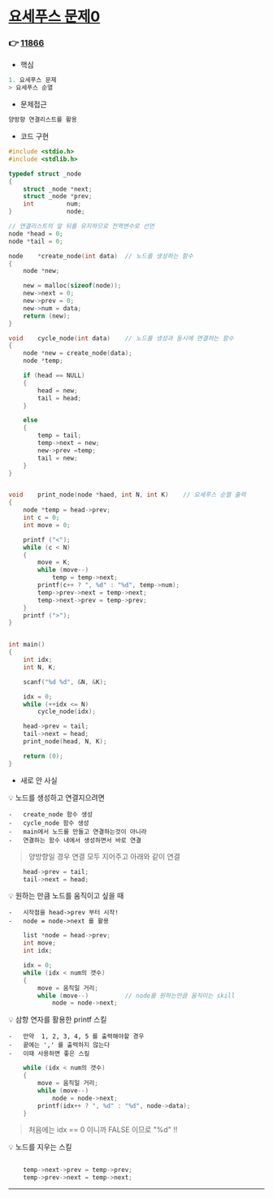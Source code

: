 # [요세푸스 문제0](https://www.acmicpc.net/problem/11866) 

### :point_right: [11866](https://github.com/Ejaeda/Data_Structure/blob/master/CodingTest/%EB%B0%B1%EC%A4%80/19_QueueDequeue/03_11866.c)

- 핵심
```.c
1. 요세푸스 문제
> 요세푸스 순열
```

- 문제접근
```.c
양방향 연결리스트를 활용
```

- 코드 구현
```.c
#include <stdio.h>
#include <stdlib.h>

typedef struct _node
{
    struct _node *next;
    struct _node *prev;
    int         num;
}               node;

// 연결리스트의 앞 뒤를 유지하므로 전역변수로 선언
node *head = 0;
node *tail = 0;

node    *create_node(int data)  // 노드를 생성하는 함수
{
    node *new;

    new = malloc(sizeof(node));
    new->next = 0;
    new->prev = 0;
    new->num = data;
    return (new);
}

void    cycle_node(int data)    // 노드를 생성과 동시에 연결하는 함수
{
    node *new = create_node(data);
    node *temp;

    if (head == NULL)
    {
        head = new;
        tail = head;
    }

    else
    {
        temp = tail;
        temp->next = new;
        new->prev =temp;
        tail = new;
    }
}


void    print_node(node *haed, int N, int K)    // 요세푸스 순열 출력
{
    node *temp = head->prev;
    int c = 0;
    int move = 0;

    printf ("<");
    while (c < N)
    {
        move = K;
        while (move--)
            temp = temp->next;
        printf(c++ ? ", %d" : "%d", temp->num);
        temp->prev->next = temp->next;
        temp->next->prev = temp->prev;
    }
    printf (">");
}


int main()
{
    int idx;
    int N, K;

    scanf("%d %d", &N, &K);

    idx = 0;
    while (++idx <= N)
        cycle_node(idx);

    head->prev = tail;
    tail->next = head;
    print_node(head, N, K);

    return (0);
}
```

-  새로 안 사실

💡 노드를 생성하고 연결지으려면

    -   create_node 함수 생성
    -   cycle_node 함수 생성
    -   main에서 노드를 만들고 연결하는것이 아니라
    -   연결하는 함수 내에서 생성하면서 바로 연결
> 양방향일 경우 연결 모두 지어주고 아래와 같이 연결
```.c
    head->prev = tail;
    tail->next = head;
```

💡 원하는 만큼 노드를 움직이고 싶을 때

    -   시작점을 head->prev 부터 시작!
    -   node = node->next 를 활용

```.c
    list *node = head->prev;
    int move;
    int idx;

    idx = 0;
    while (idx < num의 갯수)
    {
        move = 움직일 거리;
        while (move--)          // node를 원하는만큼 움직이는 skill
            node = node->next;
```


💡 삼항 연자를 활용한 printf 스킬

    -   만약  1, 2, 3, 4, 5 를 출력해야할 경우
    -   끝에는 ',' 를 출력하지 않는다
    -   이때 사용하면 좋은 스킬

```.c
    while (idx < num의 갯수)
    {
        move = 움직일 거리;
        while (move--)
            node = node->next;
        printf(idx++ ? ", %d" : "%d", node->data);
    }
```
>   처음에는 idx == 0 이니까 FALSE 이므로 "%d" !!

💡 노드를 지우는 스킬

```.c
    
    temp->next->prev = temp->prev;
    temp->prev->next = temp->next;

```

-----